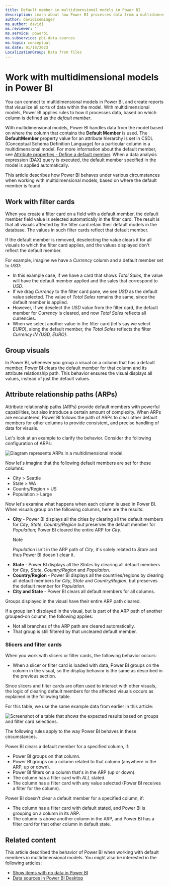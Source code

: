 ```yaml
---
title: Default member in multidimensional models in Power BI
description: Learn about how Power BI processes data from a multidimensional model based on where the default member is found.
author: davidiseminger
ms.author: davidi
ms.reviewer: ''
ms.service: powerbi
ms.subservice: pbi-data-sources
ms.topic: conceptual
ms.date: 01/18/2023
LocalizationGroup: Data from files
---
```

# Work with multidimensional models in Power BI

You can connect to multidimensional models in Power BI, and create reports that visualize all sorts of data within the model. With multidimensional models, Power BI applies rules to how it processes data, based on which column is defined as the *default member*.

With multidimensional models, Power BI handles data from the model based on where the column that contains the **Default Member** is used. The **DefaultMember** property value for an attribute hierarchy is set in CSDL (Conceptual Schema Definition Language) for a particular column in a multidimensional model. For more information about the default member, see [Attribute properties - Define a default member](/sql/analysis-services/multidimensional-models/attribute-properties-define-a-default-member). When a data analysis expression (DAX) query is executed, the default member specified in the model is applied automatically.

This article describes how Power BI behaves under various circumstances when working with multidimensional models, based on where the default member is found.

## Work with filter cards

When you create a filter card on a field with a default member, the default member field value is selected automatically in the filter card. The result is that all visuals affected by the filter card retain their default models in the database. The values in such filter cards reflect that default member.

If the default member is removed, deselecting the value clears it for all visuals to which the filter card applies, and the values displayed don't reflect the default member.

For example, imagine we have a *Currency* column and a default member set to *USD*:

* In this example case, if we have a card that shows *Total Sales*, the value will have the default member applied and the sales that correspond to *USD*.
* If we drag *Currency* to the filter card pane, we see *USD* as the default value selected. The value of *Total Sales* remains the same, since the default member is applied.
* However, if we deselect the *USD* value from the filter card, the default member for *Currency* is cleared, and now *Total Sales* reflects all currencies.
* When we select another value in the filter card (let's say we select *EURO*), along the default member, the *Total Sales* reflects the filter *Currency IN {USD, EURO}*.

## Group visuals

In Power BI, whenever you group a visual on a column that has a default member, Power BI clears the default member for that column and its attribute relationship path. This behavior ensures the visual displays all values, instead of just the default values.

## Attribute relationship paths (ARPs)

Attribute relationship paths (ARPs) provide default members with powerful capabilities, but also introduce a certain amount of complexity. When ARPs are encountered, Power BI follows the path of ARPs to clear other default members for other columns to provide consistent, and precise handling of data for visuals.

Let's look at an example to clarify the behavior. Consider the following configuration of ARPs:

![Diagram represents ARPs in a multidimensional model.](media/desktop-default-member-multidimensional-models/default-members_01.png)

Now let's imagine that the following default members are set for these columns:

* City > Seattle
* State > WA
* Country/Region > US
* Population > Large

Now let's examine what happens when each column is used in Power BI. When visuals group on the following columns, here are the results:

* **City** - Power BI displays all the cities by clearing all the default members for *City*, *State*, *Country/Region* but preserves the default member for *Population*; Power BI cleared the entire ARP for *City*.
    > [!NOTE]
    > *Population* isn't in the ARP path of *City*, it's solely related to *State* and thus Power BI doesn't clear it.
* **State** - Power BI displays all the *States* by clearing all default members for *City*, *State*, *Country/Region* and *Population*.
* **Country/Region** - Power BI displays all the countries/regions by clearing all default members for *City*, *State* and *Country/Region*, but preserves the default member for *Population*.
* **City and State** - Power BI clears all default members for all columns.

Groups displayed in the visual have their entire ARP path cleared.

If a group isn't displayed in the visual, but is part of the ARP path of another grouped-on column, the following applies:

* Not all branches of the ARP path are cleared automatically.
* That group is still filtered by that uncleared default member.

### Slicers and filter cards

When you work with slicers or filter cards, the following behavior occurs:

* When a slicer or filter card is loaded with data, Power BI groups on the column in the visual, so the display behavior is the same as described in the previous section.

Since slicers and filter cards are often used to interact with other visuals, the logic of clearing default members for the affected visuals occurs as explained in the following table.

For this table, we use the same example data from earlier in this article:

![Screenshot of a table that shows the expected results based on groups and filter card selections.](media/desktop-default-member-multidimensional-models/default-members-02.png)

The following rules apply to the way Power BI behaves in these circumstances.

Power BI clears a default member for a specified column, if:

* Power BI groups on that column.
* Power BI groups on a column related to that column (anywhere in the ARP, up or down).
* Power BI filters on a column that's in the ARP (up or down).
* The column has a filter card with *ALL* stated.
* The column has a filter card with any value selected (Power BI receives a filter for the column).

Power BI doesn't clear a default member for a specified column, if:

* The column has a filter card with default stated, and Power BI is grouping on a column in its ARP.
* The column is above another column in the ARP, and Power BI has a filter card for that other column in default state.

## Related content

This article described the behavior of Power BI when working with default members in multidimensional models. You might also be interested in the following articles:

* [Show items with no data in Power BI](../create-reports/desktop-show-items-no-data.md)
* [Data sources in Power BI Desktop](desktop-data-sources.md)
